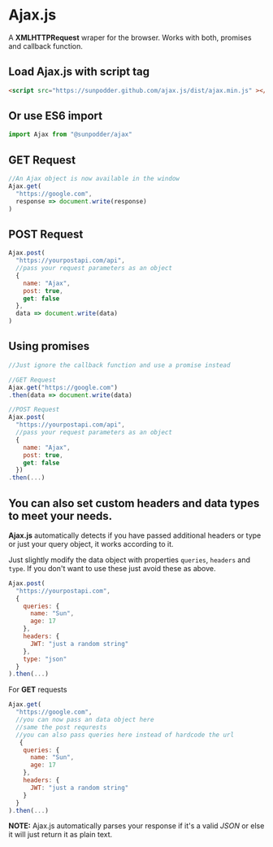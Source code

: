# Ajax.js

A **XMLHTTPRequest** wraper for the browser. Works with both, promises and callback function.

## Load Ajax.js with script tag
```html
<script src="https://sunpodder.github.com/ajax.js/dist/ajax.min.js" ></script>
```

## Or use ES6 import
```javascript
import Ajax from "@sunpodder/ajax"
```

## GET Request
```javascript
//An Ajax object is now available in the window
Ajax.get(
  "https://google.com",
  response => document.write(response)
)
```

## POST Request
```javascript
Ajax.post(
  "https://yourpostapi.com/api",
  //pass your request parameters as an object
  {
    name: "Ajax",
    post: true,
    get: false
  },
  data => document.write(data)
)
```

## Using promises
```javascript
//Just ignore the callback function and use a promise instead

//GET Request
Ajax.get("https://google.com")
.then(data => document.write(data)

//POST Request
Ajax.post(
  "https://yourpostapi.com/api",
  //pass your request parameters as an object
  {
    name: "Ajax",
    post: true,
    get: false
  })
.then(...)
```

## You can also set custom headers and data types to meet your needs.

**Ajax.js** automatically detects if you have passed additional headers or type or just your query object, it works according to it.

Just slightly modify the data object with properties `queries`, `headers` and `type`. If you don't want to use these just avoid these as above.

```javascript
Ajax.post(
  "https://yourpostapi.com",
  {
    queries: {
      name: "Sun",
      age: 17
    },
    headers: {
      JWT: "just a random string"
    },
    type: "json"
  }
).then(...)
```

For **GET** requests
```javascript
Ajax.get(
  "https://google.com",
  //you can now pass an data object here
  //same the post requrests
  //you can also pass queries here instead of hardcode the url
   {
    queries: {
      name: "Sun",
      age: 17
    },
    headers: {
      JWT: "just a random string"
    }
  }
).then(...)
```

**NOTE:** Ajax.js automatically parses your response if it's a valid *JSON* or else it will just return it as plain text.
